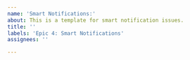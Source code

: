 ```yaml
---
name: 'Smart Notifications:'
about: This is a template for smart notification issues.
title: ''
labels: 'Epic 4: Smart Notifications'
assignees: ''

---
```



